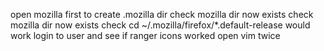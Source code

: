 
open mozilla first to create .mozilla dir
  check mozilla dir now exists
  check mozilla dir now exists
  check cd ~/.mozilla/firefox/*.default-release would work
login to user and see if ranger icons worked
open vim twice
